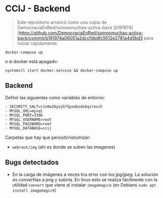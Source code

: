 # CCIJ - Backend

>Este repositorio arrancó como una copia de DemocraciaEnRed/somosmuchas-activa-back [b191974](https://github.com/DemocraciaEnRed/somosmuchas-activa-back/commit/b191974a06051a2dccfdbdfc9512e2781a4d5bd3
para iniciar rápidamente:

`docker-compose up`

o si docker está apagado:

`systemctl start docker.service && docker-compose up`

## Backend

Definir las siguientes como variables de entorno:

```
- SECURITY_SALT=rin0w26yoy575pxebsdx6qzrevch
- MYSQL_URL=mysql
- MYSQL_PORT=3306
- MYSQL_USERNAME=root
- MYSQL_PASSWORD=root
- MYSQL_DATABASE=ccij
```

Carpetas que hay que persistir/volumizar:

- `webroot/img` (ahi es donde se suben las imagenes)

## Bugs detectados

- En la carga de imágenes a veces tira error con los jpg/jpeg. La solución es convertilas a png y subirla. En linux esto se realiza fácilmente con la utilidad `convert` que viene al instalar `imagemagick` (en Debians `sudo apt install imagemagick`)
